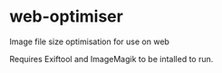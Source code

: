 # web-optimiser
Image file size optimisation for use on web

Requires Exiftool and ImageMagik to be intalled to run.
